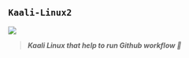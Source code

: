 <strong><h2><code>Kaali-Linux2 </code></h2></strong>

<img src='https://telegra.ph/file/210f4886117e085c8a2f7.jpg'>


<blockquote><strong><i>Kaali Linux that help to run Github workflow 🥀</i></strong></blockquote>

